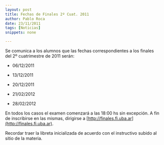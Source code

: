 ```yaml
---
layout: post
title: Fechas de Finales 2º Cuat. 2011
author: Pablo Roca
date: 23/11/2011
tags: [Noticias]
snippets: none

---
```


Se comunica a los alumnos que las fechas correspondientes a los finales del 2º cuatrimestre de 2011 serán:

* 06/12/2011

* 13/12/2011

* 20/12/2011

* 21/02/2012

* 28/02/2012

En todos los casos el examen comenzará a las 18:00 hs sin excepción. A fin de inscribirse en las mismas, dirigirse a [http://finales.fi.uba.ar](http://finales.fi.uba.ar).

Recordar traer la libreta inicializada de acuerdo con el instructivo subido al sitio de la materia.
